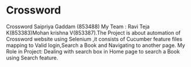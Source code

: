 # Crossword
Crossword
 Saipriya Gaddam (853488) My Team : Ravi Teja K(853383)Mohan krishna V(853387).The Project is about automation of Crossword website using Selenium ,it consists of Cucumber feature files mapping to Valid login,Search a Book and Navigating to another page.
My Role in Project: Dealing with search box in Home page to search a Book using Search feature.

